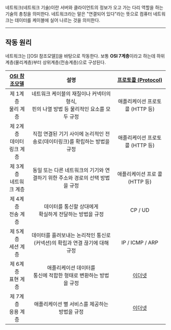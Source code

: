 네트워크(네트워크 기술)이란 서버와 클라이언트의 정보가 오고 가는 다리 역할을 하는 기술의 총칭을 의미한다.
네트워크라는 말은 "연결되어 있다"라는 뜻으로 컴퓨터 네트워크는 데이터를 케이블에 실어 나르는 것을 의미한다.

---
## 작동 원리
네트워크는 [[OSI 참조모델]]을 바탕으로 작동한다.
보통 **OSI 7계층**이라고 하는데 하위계층(물리계층)부터 상위계층(전송계층)으로 구성된다.

| [OSI 참조모델](OSI%20참조모델.md) |                          설명                           | [프로토콜 (Protocol)](프로토콜%20(Protocol).md) |
| :-----------------------: | :---------------------------------------------------: | :-------------------------------------: |
|      제 1계층<br>물리 계층       | 네트워크 케이블의 재질이나 커넥터의 형식, <br>핀의 나열 방법 등 물리적인 요소를 모두 규정 |          애플리케이션 프로토콜 (HTTP 등)           |
|   제 2계층<br>데이터<br>링크 계층   |      직접 연결된 기기 사이에 논리적인 전송로(데이터링크)를 확립하는 방법을 규정       |         애플리케이션 프로토콜   (HTTP 등)          |
|     제 3계층<br>네트워크 계층      |     동일 또는 다른 네트워크의 기기와 연결하기 위한 주소와 경로의 선택 방법을 규정      |          애플리케이션 프로  콜 (HTTP 등)          |
|      제 4계층<br>전송 계층       |           데이터를 통신할 상대에게<br>확실하게 전달하는 방법을 규정           |                 CP / UD                 |
|      제 5계층<br>세션 계층       |      데이터를 흘려보내는 논리적인 통신로(커넥션)의 확립과 연결 끊기에 대해 규정       |             IP / ICMP / ARP             |
|      제 6계층<br>표현 계층       |        애플리케이션 데이터를 <br>통신에 적합한 형태로 변환하는 방법을 규정        |              [이더넷](이더넷.md)              |
|      제 7계층<br>응용 계층       |               애플리케이션 별 서비스를 제공하는 방법을 규정               |              [이더넷](이더넷.md)              |

